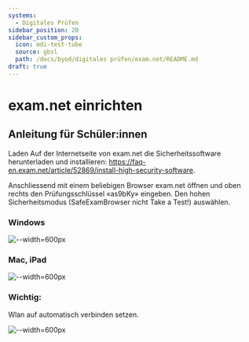 ```yaml
---
systems:
  - Digitales Prüfen
sidebar_position: 20
sidebar_custom_props:
  icon: mdi-test-tube
  source: gbsl
  path: /docs/byod/digitales prüfen/exam.net/README.md
draft: true
---
```


# exam.net einrichten

## Anleitung für Schüler:innen


Laden Auf der Internetseite von exam.net die Sicherheitssoftware  herunterladen und installieren:
https://faq-en.exam.net/article/52869/install-high-security-software. 


Anschliessend mit einem beliebigen Browser exam.net öffnen und oben rechts den Prüfungsschlüssel «as9bKy» eingeben. Den hohen Sicherheitsmodus (SafeExamBrowser nicht Take a Test!) auswählen.

### Windows
![--width=600px](images/examnet-win-install.png)


### Mac, iPad
![--width=600px](images/examnet-apple-install.png)


### Wichtig:

Wlan auf automatisch verbinden setzen.

![--width=600px](images/examnet-wlan-setzen.png)


